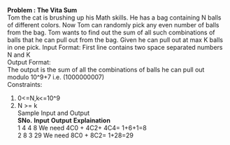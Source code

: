 **Problem : The Vita Sum**  
Tom the cat is brushing up his Math skills. He has a bag containing N balls of different colors. Now Tom can randomly pick
any even number of balls from the bag. Tom wants to find out the sum of all such combinations of balls that he can pull out
from the bag. Given he can pull out at max K balls in one pick.
Input Format:
First line contains two space separated numbers N and K  
Output Format:  
The output is the sum of all the combinations of balls he can pull out modulo 10^9+7 i.e. (1000000007)  
Constraints:  
1. 0<=N,k<=10^9  
2. N >= k  
Sample Input and Output  
**SNo.** **Input** **Output** **Explaination**  
   1 	      4 4       	8 	 	We need 4C0 + 4C2+ 4C4= 1+6+1=8  
   2    	  8 3        29 		We need 8C0 + 8C2= 1+28=29  
